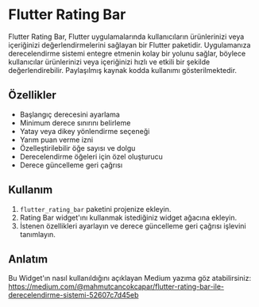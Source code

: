 # Flutter Rating Bar

Flutter Rating Bar, Flutter uygulamalarında kullanıcıların ürünlerinizi veya içeriğinizi değerlendirmelerini sağlayan bir Flutter paketidir. Uygulamanıza derecelendirme sistemi entegre etmenin kolay bir yolunu sağlar, böylece kullanıcılar ürünlerinizi veya içeriğinizi hızlı ve etkili bir şekilde değerlendirebilir. Paylaşılmış kaynak kodda kullanımı gösterilmektedir.

## Özellikler

- Başlangıç derecesini ayarlama
- Minimum derece sınırını belirleme
- Yatay veya dikey yönlendirme seçeneği
- Yarım puan verme izni
- Özelleştirilebilir öğe sayısı ve dolgu
- Derecelendirme öğeleri için özel oluşturucu
- Derece güncelleme geri çağrısı

## Kullanım

1. `flutter_rating_bar` paketini projenize ekleyin.
2. Rating Bar widget'ını kullanmak istediğiniz widget ağacına ekleyin.
3. İstenen özellikleri ayarlayın ve derece güncelleme geri çağrısı işlevini tanımlayın.

## Anlatım
Bu Widget'ın nasıl kullanıldığını açıklayan Medium yazıma göz atabilirsiniz:
https://medium.com/@mahmutcancokcapar/flutter-rating-bar-ile-derecelendirme-sistemi-52607c7d45eb
